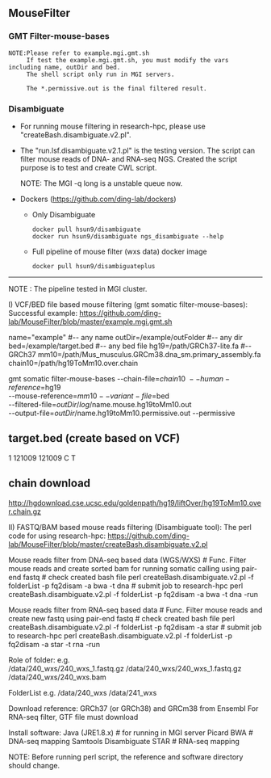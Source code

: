 ## MouseFilter

### GMT Filter-mouse-bases
```
NOTE:Please refer to example.mgi.gmt.sh
     If test the example.mgi.gmt.sh, you must modify the vars including name, outDir and bed.
     The shell script only run in MGI servers.
     
     The *.permissive.out is the final filtered result.
```

### Disambiguate

* For running mouse filtering in research-hpc, please use "createBash.disambiguate.v2.pl".

* The "run.lsf.disambiguate.v2.1.pl" is the testing version.
The script can filter mouse reads of DNA- and RNA-seq NGS.
Created the script purpose is to test and create CWL script.

     NOTE: The MGI -q long is a unstable queue now.

* Dockers (https://github.com/ding-lab/dockers)
    * Only Disambiguate
   
          docker pull hsun9/disambiguate
          docker run hsun9/disambiguate ngs_disambiguate --help
    
    * Full pipeline of mouse filter (wxs data) docker image
    
          docker pull hsun9/disambiguateplus

-------------------------------------------------------------------

NOTE : The pipeline tested in MGI cluster. 


I) VCF/BED file based mouse filtering (gmt somatic filter-mouse-bases):
Successful example:  https://github.com/ding-lab/MouseFilter/blob/master/example.mgi.gmt.sh

name="example"                   #-- any name
outDir=/example/outFolder   #-- any dir
bed=/example/target.bed      #-- any bed file
hg19=/path/GRCh37-lite.fa            #-- GRCh37
mm10=/path/Mus_musculus.GRCm38.dna_sm.primary_assembly.fa
chain10=/path/hg19ToMm10.over.chain

gmt somatic filter-mouse-bases --chain-file=$chain10 \
    --human-reference=$hg19 \
    --mouse-reference=$mm10 --variant-file=$bed \
    --filtered-file=$outDir/log/$name.mouse.hg19toMm10.out \
    --output-file=$outDir/$name.hg19toMm10.permissive.out --permissive

## target.bed (create based on VCF)
1 121009 121009 C T

## chain download 
http://hgdownload.cse.ucsc.edu/goldenpath/hg19/liftOver/hg19ToMm10.over.chain.gz


II) FASTQ/BAM based mouse reads filtering (Disambiguate tool):
The perl code for using research-hpc: https://github.com/ding-lab/MouseFilter/blob/master/createBash.disambiguate.v2.pl

Mouse reads filter from DNA-seq based data (WGS/WXS)
    # Func. Filter mouse reads and create sorted bam for running somatic calling using pair-end fastq
    # check created bash file
    perl createBash.disambiguate.v2.pl -f folderList -p fq2disam -a bwa -t dna
    # submit job to research-hpc
    perl createBash.disambiguate.v2.pl -f folderList -p fq2disam -a bwa -t dna -run

Mouse reads filter from RNA-seq based data
    # Func. Filter mouse reads and create new fastq using pair-end fastq 
    # check created bash file
    perl createBash.disambiguate.v2.pl -f folderList -p fq2disam -a star
    # submit job to research-hpc
    perl createBash.disambiguate.v2.pl -f folderList -p fq2disam -a star -t rna -run

Role of folder:
    e.g.  
          /data/240_wxs/240_wxs_1.fastq.gz
          /data/240_wxs/240_wxs_1.fastq.gz
          /data/240_wxs/240_wxs.bam

FolderList
     e.g.
          /data/240_wxs
          /data/241_wxs

Download reference:
    GRCh37 (or GRCh38) and GRCm38 from Ensembl
    For RNA-seq filter, GTF file must download

Install software:
Java (JRE1.8.x)  # for running in MGI server
Picard
BWA                    # DNA-seq mapping
Samtools
Disambiguate
STAR                  # RNA-seq mapping
    
NOTE: Before running perl script, the reference and software directory should change.
